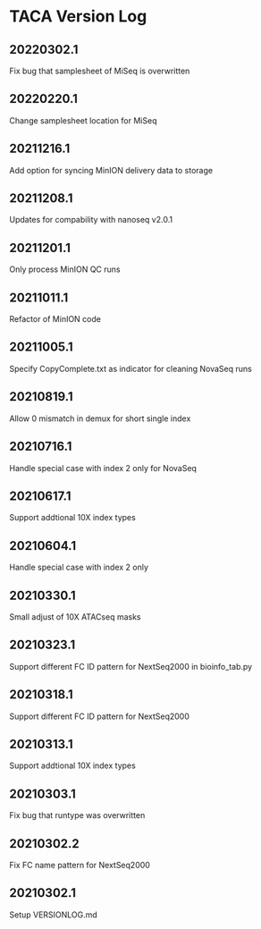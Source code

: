 # TACA Version Log

## 20220302.1
Fix bug that samplesheet of MiSeq is overwritten

## 20220220.1
Change samplesheet location for MiSeq

## 20211216.1
Add option for syncing MinION delivery data to storage

## 20211208.1
Updates for compability with nanoseq v2.0.1

## 20211201.1
Only process MinION QC runs

## 20211011.1
Refactor of MinION code

## 20211005.1
Specify CopyComplete.txt as indicator for cleaning NovaSeq runs

## 20210819.1
Allow 0 mismatch in demux for short single index

## 20210716.1
Handle special case with index 2 only for NovaSeq

## 20210617.1
Support addtional 10X index types

## 20210604.1
Handle special case with index 2 only

## 20210330.1
Small adjust of 10X ATACseq masks

## 20210323.1
Support different FC ID pattern for NextSeq2000 in bioinfo_tab.py

## 20210318.1
Support different FC ID pattern for NextSeq2000

## 20210313.1
Support addtional 10X index types

## 20210303.1
Fix bug that runtype was overwritten

## 20210302.2
Fix FC name pattern for NextSeq2000

## 20210302.1
Setup VERSIONLOG.md

